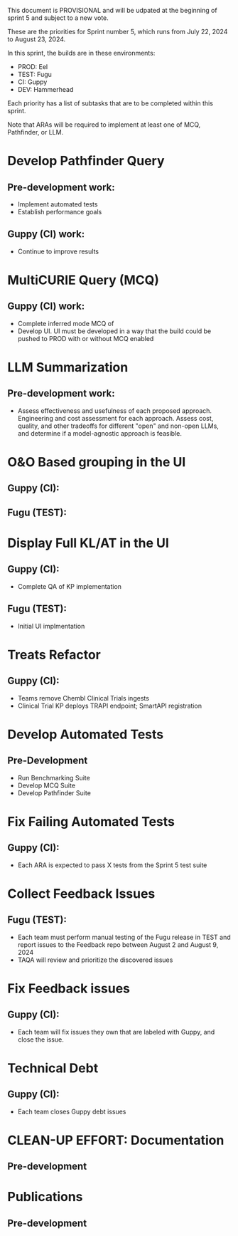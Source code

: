 This document is PROVISIONAL and will be udpated at the beginning of sprint 5 and subject to a new vote.

These are the priorities for Sprint number 5, which runs from July 22, 2024 to August 23, 2024. 

In this sprint, the builds are in these environments: 

- PROD: Eel
- TEST: Fugu 
- CI: Guppy
- DEV: Hammerhead

Each priority has a list of subtasks that are to be completed within this sprint.

Note that ARAs will be required to implement at least one of MCQ, Pathfinder, or LLM.

# Develop Pathfinder Query
## Pre-development work:
- Implement automated tests
- Establish performance goals
## Guppy (CI) work:
- Continue to improve results

# MultiCURIE Query (MCQ)
## Guppy (CI) work:
- Complete inferred mode MCQ of 
- Develop UI.  UI must be developed in a way that the build could be pushed to PROD with or without MCQ enabled

# LLM Summarization 
## Pre-development work:
- Assess effectiveness and usefulness of each proposed approach.  Engineering and cost assessment for each approach.  Assess cost, quality, and other tradeoffs for different "open" and non-open LLMs, and determine if a model-agnostic approach is feasible.

# O&O Based grouping in the UI 
## Guppy (CI):
## Fugu (TEST):

# Display Full KL/AT in the UI
## Guppy (CI):
- Complete QA of KP implementation
## Fugu (TEST):
- Initial UI implmentation

# Treats Refactor
## Guppy (CI):
- Teams remove Chembl Clinical Trials ingests
- Clinical Trial KP deploys TRAPI endpoint; SmartAPI registration

# Develop Automated Tests
## Pre-Development
- Run Benchmarking Suite
- Develop MCQ Suite
- Develop Pathfinder Suite

# Fix Failing Automated Tests
## Guppy (CI):
- Each ARA is expected to pass X tests from the Sprint 5 test suite

# Collect Feedback Issues
## Fugu (TEST):
- Each team must perform manual testing of the Fugu release in TEST and report issues to the Feedback repo
between August 2 and August 9, 2024
- TAQA will review and prioritize the discovered issues

# Fix Feedback issues
## Guppy (CI):
- Each team will fix issues they own that are labeled with Guppy, and close the issue.

# Technical Debt
## Guppy (CI): 
-  Each team closes Guppy debt issues

# CLEAN-UP EFFORT: Documentation 
## Pre-development

# Publications
## Pre-development

